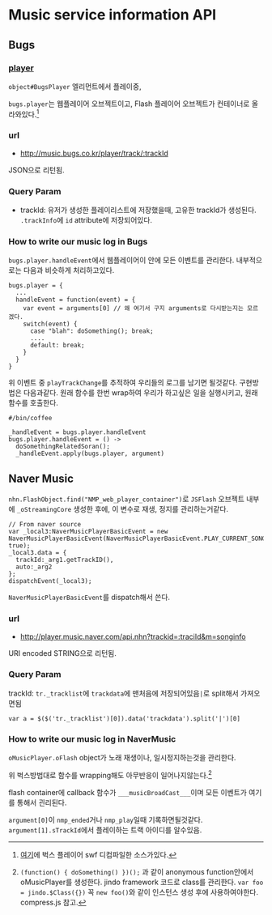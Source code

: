 # Music service information API


## Bugs
### [player](http://www.bugs.co.kr/swf/BugsNewPlayer.swf?version=201301010350)

`object#BugsPlayer` 엘리먼트에서 플레이중,

`bugs.player`는 웹플레이어 오브젝트이고, Flash 플레이어 오브젝트가 컨테이너로 올라와있다.[^1]

### url 

 - http://music.bugs.co.kr/player/track/:trackId

JSON으로 리턴됨.

### Query Param

  - trackId: 유저가 생성한 플레이리스트에 저장했을때, 고유한 trackId가 생성된다. `.trackInfo`에 `id` attribute에 저장되어있다.

### How to write our music log in Bugs

`bugs.player.handleEvent`에서 웹플레이어이 안에 모든 이벤트를 관리한다. 내부적으로는 다음과 비슷하게 처리하고있다.

    bugs.player = {
      ...
      handleEvent = function(event) = {
        var event = arguments[0] // 왜 여기서 구지 arguments로 다시받는지는 모르겠다.
        switch(event) {
          case "blah": doSomething(); break;
          ....
          default: break;
        }
      }
    }

위 이벤트 중 `playTrackChange`를 추적하여 우리들의 로그를 남기면 될것같다. 구현방법은 다음과같다. 원래 함수를 한번 wrap하여 우리가 하고싶은 일을 실행시키고, 원래 함수를 호출한다.

    #/bin/coffee

    _handleEvent = bugs.player.handleEvent
    bugs.player.handleEvent = () ->
      doSomethingRelatedSoran();
      _handleEvent.apply(bugs.player, argument)

  
## Naver Music

`nhn.FlashObject.find("NMP_web_player_container")`로 `JSFlash` 오브젝트 내부에 `_oStreamingCore` 생성한 후에, 이 변수로 재생, 정지를 관리하는거같다.

    // From naver source
    var _local3:NaverMusicPlayerBasicEvent = new NaverMusicPlayerBasicEvent(NaverMusicPlayerBasicEvent.PLAY_CURRENT_SONG, true);
    _local3.data = {
      trackId:_arg1.getTrackID(),
      auto:_arg2
    };
    dispatchEvent(_local3);

`NaverMusicPlayerBasicEvent`를 dispatch해서 쓴다.
### url

 - http://player.music.naver.com/api.nhn?trackid=:traciId&m=songinfo
 
URI encoded STRING으로 리턴됨.

### Query Param

trackId: `tr._tracklist`에 `trackdata`에 맨처음에 저장되어있음`|`로 split해서 가져오면됨  

    var a = $($('tr._tracklist')[0]).data('trackdata').split('|')[0]

### How to write our music log in NaverMusic

`oMusicPlayer.oFlash` object가 노래 재생이나, 일시정지하는것을 관리한다.

위 벅스방법대로 함수를 wrapping해도 아무반응이 일어나지않는다.[^2]

flash container에 callback 함수가 `___musicBroadCast___`이며 모든 이벤트가 여기를 통해서 괸리된다.

`argument[0]`이 `nmp_ended`거나 `nmp_play`일때 기록하면될것같다. `argument[1].sTrackId`에서 플레이하는 트랙 아이디를 알수있음. 

[^1]: [여기](./bugs.source.txt)에 벅스 플레이어 swf 디컴파일한 소스가있다.


[^2]: `(function() { doSomething() })();` 과 같이 anonymous function안에서 oMusicPlayer를 생성한다. jindo framework 코드로 class를 관리한다. `var foo = jindo.$Class({})` 꼭 `new foo()`와 같이 인스턴스 생성 후에 사용하여야한다. compress.js 참고.
    
